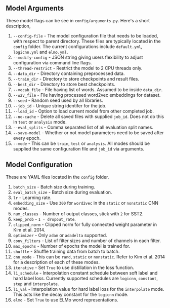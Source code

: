 ## Model Arguments

These model flags can be see in `config/arguments.py`. Here's a short description,

1. `--config-file` - The model configuration file that needs to be loaded, with respect to parent directory. These files are typically located in the `config` folder. The current configurations include `default.yml`, `logicnn.yml` and `elmo.yml`.
2. `--modify-config` - JSON string giving users flexibility to adjust configuration via command line flags.
3. `--thread-restrict` - Restrict the model to 2 CPU threads only.
4. `--data_dir` - Directory containing preprocessed data.
5. `--train_dir` - Directory to store checkpoints and result files.
6. `--best_dir` - Directory to store best checkpoints.
7. `--vocab_file` - File having list of words. Assumed to be inside `data_dir`.
8. `--w2v_file` - File having processed word2vec embeddings for dataset.
9. `--seed` - Random seed used by all libraries.
10. `--job_id` - Unique string identifer for the job.
11. `--load_id` - Option to load current model from other completed job.
12. `--no-cache` - Delete all saved files with supplied `job_id`. Does not do this in `test` or `analysis` mode.
13. `--eval_splits` - Comma separated list of all evaluation split names.
14. `--save-model` - Whether or not model parameters need to be saved after every epoch.
15. `--mode` - This can be `train`, `test` or `analysis`. All modes should be supplied the same configuration file and `job_id` via arguments.

## Model Configuration

These are YAML files located in the `config` folder.

1. `batch_size` - Batch size during training.
2. `eval_batch_size` - Batch size during evaluation.
3. `lr` - Learning rate.
4. `embedding_size` - Use `300` for `word2vec` in the `static` or `nonstatic` CNN modes.
5. `num_classes` - Number of output classes, stick with `2` for SST2.
6. `keep_prob` - `1 - dropout_rate`.
7. `clipped_norm` - Clipped norm for fully connected weight parameter in Kim et al. 2014.
8. `optimizer` - Only `adam` or `adadelta` supported.
9. `conv_filters` - List of filter sizes and number of channels in each filter.
10. `max_epochs` - Number of epochs the model is trained for.
11. `shuffle` - Shuffle training data from batch to batch.
12. `cnn_mode` - This can be `rand`, `static` or `nonstatic`. Refer to Kim et al. 2014 for a description of each of these modes.
13. `iterative` - Set `True` to use distillation in the loss function.
14. `l1_schedule` - Interpolation constant schedule between soft label and hard label loss. Currently supported schedules are `logicnn`, `constant`, `step` and `interpolate`.
15. `l1_val` - Interpolation value for hard label loss for the `interpolate` mode. This acts like the decay constant for the `logicnn` mode.
16. `elmo` - Set `True` to use ELMo word representations.